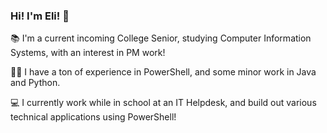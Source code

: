 ### Hi! I'm Eli! 👋

📚 I'm a current incoming College Senior, studying Computer Information Systems, with an interest in PM work!

👨‍💻 I have a ton of experience in PowerShell, and some minor work in Java and Python.

💻 I currently work while in school at an IT Helpdesk, and build out various technical applications using PowerShell!


<!--
**eliweitzman/eliweitzman** is a ✨ _special_ ✨ repository because its `README.md` (this file) appears on your GitHub profile.

Here are some ideas to get you started:

- 🔭 I’m currently working on ...
- 🌱 I’m currently learning ...
- 👯 I’m looking to collaborate on ...
- 🤔 I’m looking for help with ...
- 💬 Ask me about ...
- 📫 How to reach me: ...
- 😄 Pronouns: ...
- ⚡ Fun fact: ...
-->
